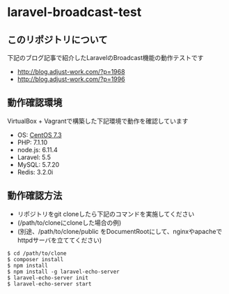 # laravel-broadcast-test

## このリポジトリについて

下記のブログ記事で紹介したLaravelのBroadcast機能の動作テストです

* http://blog.adjust-work.com/?p=1968
* http://blog.adjust-work.com/?p=1996

## 動作確認環境

VirtualBox + Vagrantで構築した下記環境で動作を確認しています
* OS: [CentOS 7.3](https://app.vagrantup.com/bento/boxes/centos-7.3)
* PHP: 7.1.10
* node.js: 6.11.4
* Laravel: 5.5
* MySQL: 5.7.20
* Redis: 3.2.0i

## 動作確認方法

* リポジトリをgit cloneしたら下記のコマンドを実施してください
 * (/path/to/cloneにcloneした場合の例)
 * (別途、/path/to/clone/public をDocumentRootにして、nginxやapacheでhttpdサーバを立ててください)

```
$ cd /path/to/clone
$ composer install
$ npm install
$ npm install -g laravel-echo-server
$ laravel-echo-server init
$ laravel-echo-server start
```

